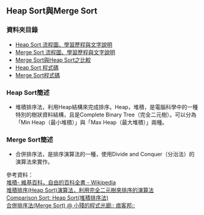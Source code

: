 ## Heap Sort與Merge Sort
### 資料夾目錄
* [Heap Sort 流程圖、學習歷程與文字說明](https://github.com/ChengShaoChi/Learning-Note/blob/master/HW2/Heap%20Sort%20%E6%B5%81%E7%A8%8B%E5%9C%96%E3%80%81%E5%AD%B8%E7%BF%92%E6%AD%B7%E7%A8%8B%E8%88%87%E6%96%87%E5%AD%97%E8%AA%AA%E6%98%8E.md)
* [Merge Sort 流程圖、學習歷程與文字說明](https://github.com/ChengShaoChi/Learning-Note/blob/master/HW2/Merge%20Sort%20%E6%B5%81%E7%A8%8B%E5%9C%96%E3%80%81%E5%AD%B8%E7%BF%92%E6%AD%B7%E7%A8%8B%E8%88%87%E6%96%87%E5%AD%97%E8%AA%AA%E6%98%8E.md)
* [Merge Sort與Heap Sort之比較](https://github.com/ChengShaoChi/Learning-Note/blob/master/HW2/Merge%20Sort%EF%BC%8FHeap%20Sort%E4%B9%8B%E6%AF%94%E8%BC%83.md)
* [Heap Sort 程式碼](https://github.com/ChengShaoChi/Learning-Note/blob/master/HW2/heap_sort_06170235.py)
* [Merge Sort程式碼](https://github.com/ChengShaoChi/Learning-Note/blob/master/HW2/merge_sort_06170235.py)
### Heap Sort簡述
* 堆積排序法，利用Heap結構來完成排序。Heap，堆積，是電腦科學中的一種特別的樹狀資料結構，且是Complete Binary Tree（完全二元樹）。可以分為「Min Heap（最小堆積）」與「Max Heap（最大堆積）」兩種。
### Merge Sort簡述
* 合併排序法，是排序演算法的一種，使用Divide and Conquer（分治法）的演算法來實作。

參考資料：    
[堆積- 維基百科，自由的百科全書 - Wikipedia](https://zh.wikipedia.org/wiki/%E5%A0%86%E7%A9%8D)    
[堆積排序(Heap Sort)演算法，利用完全二元樹來排序的演算法](https://magiclen.org/heap-sort/)    
[Comparison Sort: Heap Sort(堆積排序法)](http://alrightchiu.github.io/SecondRound/comparison-sort-heap-sortdui-ji-pai-xu-fa.html)    
[合併排序法(Merge Sort) @ 小殘的程式光廊:: 痞客邦::](https://emn178.pixnet.net/blog/post/87965707)
